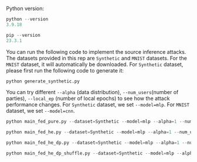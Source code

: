 Python version:
```python
python --version
3.9.18
```
```python
pip --version
23.3.1
```


You can run the following code to implement the source inference attacks. The datasets provided in this rep are `Synthetic` and `MNIST` datasets. For the `MNIST` dataset, it will automatically be downloaded. For `Synthetic` dataset, please first run the following code to generate it:
```python
python generate_synthetic.py
```

You can try different `--alpha` (data distribution), `--num_users`(number of parties), `--local_ep` (number of local epochs) to see how the attack performance changes. For `Synthetic` dataset, we set `--model=mlp`. For `MNIST` dataset, we set `--model=cnn`.

```python
python main_fed_pure.py --dataset=Synthetic --model=mlp --alpha=1 --num_users=10 --local_ep=5
```
```python
python main_fed_he.py --dataset=Synthetic --model=mlp --alpha=1 --num_users=10 --local_ep=5
```
```python
python main_fed_he_dp.py --dataset=Synthetic --model=mlp --alpha=1 --num_users=10 --local_ep=5
```
```python
python main_fed_he_dp_shuffle.py --dataset=Synthetic --model=mlp --alpha=1 --num_users=10 --local_ep=5
```
